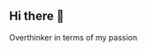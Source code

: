 ## Hi there 👋
Overthinker in terms of my passion
<!--
**aryanxrajj/aryanxrajj** is a ✨ _special_ ✨ repository because its `README.md` (this file) appears on your GitHub profile.
[CodeChefBadge (3)](https://github.com/user-attachments/assets/170921de-78df-4241-8468-5a951971399f)
[CodeChefBadge (3)](https://github.com/user-attachments/assets/585a7176-63e3-4c20-99d7-9134ea351ff0)

Here are some ideas to get you started:

- 🔭 I’m currently working on ...
- 🌱 I’m currently learning ...
- 👯 I’m looking to collaborate on ...
- 🤔 I’m looking for help with ...
- 💬 Ask me about ...
- 📫 How to reach me: ...
- 😄 Pronouns: ...
- ⚡ Fun fact: ...
-->
